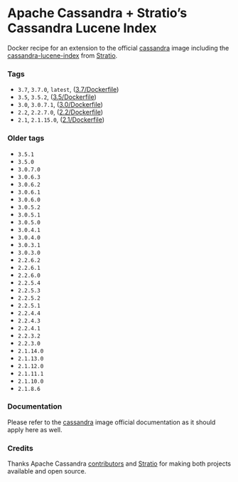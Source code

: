Apache Cassandra + Stratio’s Cassandra Lucene Index
===================================================

Docker recipe for an extension to the official [cassandra](https://hub.docker.com/_/cassandra/) image including the [cassandra-lucene-index](https://github.com/Stratio/cassandra-lucene-index) from [Stratio](http://www.stratio.com).

### Tags

-	`3.7`, `3.7.0`, `latest`, ([3.7/Dockerfile](https://github.com/SharkCell/cassandra-stratio-lucene/blob/v3.7.x/Dockerfile)\)
-	`3.5`, `3.5.2`, ([3.5/Dockerfile](https://github.com/SharkCell/cassandra-stratio-lucene/blob/v3.5.x/Dockerfile)\)
-	`3.0`, `3.0.7.1`, ([3.0/Dockerfile](https://github.com/SharkCell/cassandra-stratio-lucene/blob/v3.0.x/Dockerfile)\)
-	`2.2`, `2.2.7.0`, ([2.2/Dockerfile](https://github.com/SharkCell/cassandra-stratio-lucene/blob/v2.2.x/Dockerfile)\)
-	`2.1`, `2.1.15.0`, ([2.1/Dockerfile](https://github.com/SharkCell/cassandra-stratio-lucene/blob/v2.1.x/Dockerfile)\)

### Older tags

-	`3.5.1`
-	`3.5.0`
-	`3.0.7.0`
-	`3.0.6.3`
-	`3.0.6.2`
-	`3.0.6.1`
-	`3.0.6.0`
-	`3.0.5.2`
-	`3.0.5.1`
-	`3.0.5.0`
-	`3.0.4.1`
-	`3.0.4.0`
-	`3.0.3.1`
-	`3.0.3.0`
-	`2.2.6.2`
-	`2.2.6.1`
-	`2.2.6.0`
-	`2.2.5.4`
-	`2.2.5.3`
-	`2.2.5.2`
-	`2.2.5.1`
-	`2.2.4.4`
-	`2.2.4.3`
-	`2.2.4.1`
-	`2.2.3.2`
-	`2.2.3.0`
-	`2.1.14.0`
-	`2.1.13.0`
-	`2.1.12.0`
-	`2.1.11.1`
-	`2.1.10.0`
-	`2.1.8.6`

### Documentation

Please refer to the [cassandra](https://hub.docker.com/_/cassandra/) image official documentation as it should apply here as well.

### Credits

Thanks Apache Cassandra [contributors](https://github.com/apache/cassandra/graphs/contributors) and [Stratio](http://www.stratio.com) for making both projects available and open source.

